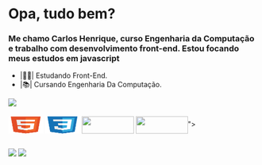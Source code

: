 # Opa, tudo bem?
### Me chamo Carlos Henrique, curso Engenharia da Computação e trabalho com desenvolvimento front-end. Estou focando meus estudos em javascript

- |👨‍💻| Estudando Front-End.
- |📚| Cursando Engenharia Da Computação.

<img src="https://media.giphy.com/media/citBl9yPwnUOs/giphy.gif" width="300px">
  
 <div style="display: inline_block"><br>
  <img align="center" alt="Carlos-HTML" height="35" width="70" src="https://raw.githubusercontent.com/devicons/devicon/master/icons/html5/html5-original.svg">
  <img align="center" alt="Carlos-CSS" height="35" width="70" src="https://raw.githubusercontent.com/devicons/devicon/master/icons/css3/css3-original.svg">
    <img align="center" alto="Carlos-Javascript" height="35" width="105" src="https://img.shields.io/badge/JavaScript-F7DF1E?style=for-the-badge&logo=javascript&logoColor=black">
    <img align="center" alto="Carlos-Javascript" height="35" width="105" src="<img src="https://img.icons8.com/office/16/null/react.png"/>">
  
</div>
  
  ##
 
<div> 
  <!--<a href="https://instagram.com/Carllos166" target="_blank"><img src="https://img.shields.io/badge/-Instagram-%23E4405F?style=for-the-badge&logo=instagram&logoColor=white" target="_blank"></a>
 	<a href="https://www.twitch.tv/Carllos166" target="_blank"><img src="https://img.shields.io/badge/Twitch-9146FF?style=for-the-badge&logo=twitch&logoColor=white" target="_blank"></a>-->
  <a href = "mailto:carlos_rj18@hotmail.com"><img src="https://img.shields.io/badge/-email-%23333?style=for-the-badge&logo=email&logoColor=white" target="_blank"></a>
  	<a href="https://www.linkedin.com/in/carlos-henrique-gomes-da-silva-ferreira-228671181/" target="_blank"><img src="https://img.shields.io/badge/LinkedIn-0077B5?style=for-the-badge&logo=linkedin&logoColor=white" target="_blank"></a>
 
</div>
